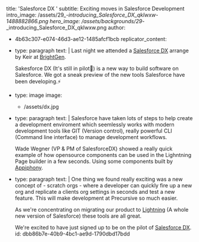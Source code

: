 title: 'Salesforce DX '
subtitle: Exciting moves in Salesforce Development
intro_image: /assets/29_-_introducing_Salesforce_DX_qklwxw-1488882866.png
hero_image: /assets/backgrounds/29_-_introducing_Salesforce_DX_qklwxw.png
author:
  - 4b63c307-e074-46d3-ae12-1485afcf1bcb
replicator_content:
  - 
    type: paragraph
    text: |
      Last night we attended a [Salesforce DX](https://www.salesforce.com/products/platform/products/salesforce-dx/) arrange by Keir at [BrightGen](http://www.brightgen.com/).
      
      Sakesforce DX (It's still in pilot🐣) is a new way to build software on Salesforce. We got a sneak preview of the new tools Salesforce have been developing.⚡️
  - 
    type: image
    image:
      - /assets/dx.jpg
  - 
    type: paragraph
    text: |
      Salesforce have taken lots of steps to help create a development enviroment which seemlessly works with modern development tools like GIT (Version control), really powerful CLI (Command line interface) to manage development workflows.
      
      Wade Wegner (VP & PM of SalesforceDX) showed a really quick example of how opensource components can be used in the Lighntning Page builder in a few seconds. Using some components built by [Appiphony](http://www.lightningstrike.io/).
  - 
    type: paragraph
    text: |
      One thing we found really exciting was a new concept of - scratch orgs - where a developer can quickly fire up a new org and replicate a clients org settings in seconds and test a new feature. This will make development at Precursive so much easier.
      
      As we're concentrating on migrating our product to [Lightning](https://www.lightningdesignsystem.com/) (A whole new version of Salesforce) these tools are all great.
      
      We're excited to have just signed up to be on the pilot of [Salesforce DX](https://developer.salesforce.com/platform/dx).
id: dbb86b7e-40b9-4bc1-ae9d-1790dbd17bdd
